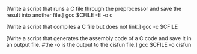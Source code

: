 [Write a script that runs a C file through the preprocessor and save the result into another file.]
gcc $CFILE -E -o c

[Write a script that compiles a C file but does not link.]
gcc -c $CFILE

[Write a script that generates the assembly code of a C code and save it in an output file. #the -o is the output to the cisfun file.]
gcc $CFILE -o cisfun

